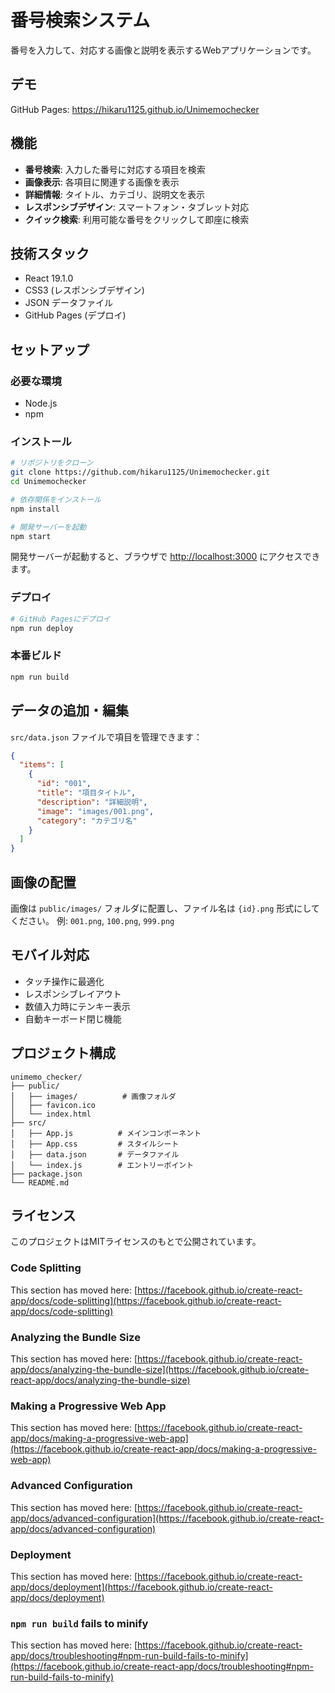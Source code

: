 # 番号検索システム

番号を入力して、対応する画像と説明を表示するWebアプリケーションです。

## デモ

GitHub Pages: https://hikaru1125.github.io/Unimemochecker

## 機能

- **番号検索**: 入力した番号に対応する項目を検索
- **画像表示**: 各項目に関連する画像を表示
- **詳細情報**: タイトル、カテゴリ、説明文を表示
- **レスポンシブデザイン**: スマートフォン・タブレット対応
- **クイック検索**: 利用可能な番号をクリックして即座に検索

## 技術スタック

- React 19.1.0
- CSS3 (レスポンシブデザイン)
- JSON データファイル
- GitHub Pages (デプロイ)

## セットアップ

### 必要な環境
- Node.js
- npm

### インストール
```bash
# リポジトリをクローン
git clone https://github.com/hikaru1125/Unimemochecker.git
cd Unimemochecker

# 依存関係をインストール
npm install

# 開発サーバーを起動
npm start
```

開発サーバーが起動すると、ブラウザで [http://localhost:3000](http://localhost:3000) にアクセスできます。

### デプロイ
```bash
# GitHub Pagesにデプロイ
npm run deploy
```

### 本番ビルド
```bash
npm run build
```

## データの追加・編集

`src/data.json` ファイルで項目を管理できます：

```json
{
  "items": [
    {
      "id": "001",
      "title": "項目タイトル",
      "description": "詳細説明",
      "image": "images/001.png",
      "category": "カテゴリ名"
    }
  ]
}
```

## 画像の配置

画像は `public/images/` フォルダに配置し、ファイル名は `{id}.png` 形式にしてください。
例: `001.png`, `100.png`, `999.png`

## モバイル対応

- タッチ操作に最適化
- レスポンシブレイアウト
- 数値入力時にテンキー表示
- 自動キーボード閉じ機能

## プロジェクト構成

```
unimemo_checker/
├── public/
│   ├── images/          # 画像フォルダ
│   ├── favicon.ico
│   └── index.html
├── src/
│   ├── App.js          # メインコンポーネント
│   ├── App.css         # スタイルシート
│   ├── data.json       # データファイル
│   └── index.js        # エントリーポイント
├── package.json
└── README.md
```

## ライセンス

このプロジェクトはMITライセンスのもとで公開されています。

### Code Splitting

This section has moved here: [https://facebook.github.io/create-react-app/docs/code-splitting](https://facebook.github.io/create-react-app/docs/code-splitting)

### Analyzing the Bundle Size

This section has moved here: [https://facebook.github.io/create-react-app/docs/analyzing-the-bundle-size](https://facebook.github.io/create-react-app/docs/analyzing-the-bundle-size)

### Making a Progressive Web App

This section has moved here: [https://facebook.github.io/create-react-app/docs/making-a-progressive-web-app](https://facebook.github.io/create-react-app/docs/making-a-progressive-web-app)

### Advanced Configuration

This section has moved here: [https://facebook.github.io/create-react-app/docs/advanced-configuration](https://facebook.github.io/create-react-app/docs/advanced-configuration)

### Deployment

This section has moved here: [https://facebook.github.io/create-react-app/docs/deployment](https://facebook.github.io/create-react-app/docs/deployment)

### `npm run build` fails to minify

This section has moved here: [https://facebook.github.io/create-react-app/docs/troubleshooting#npm-run-build-fails-to-minify](https://facebook.github.io/create-react-app/docs/troubleshooting#npm-run-build-fails-to-minify)
